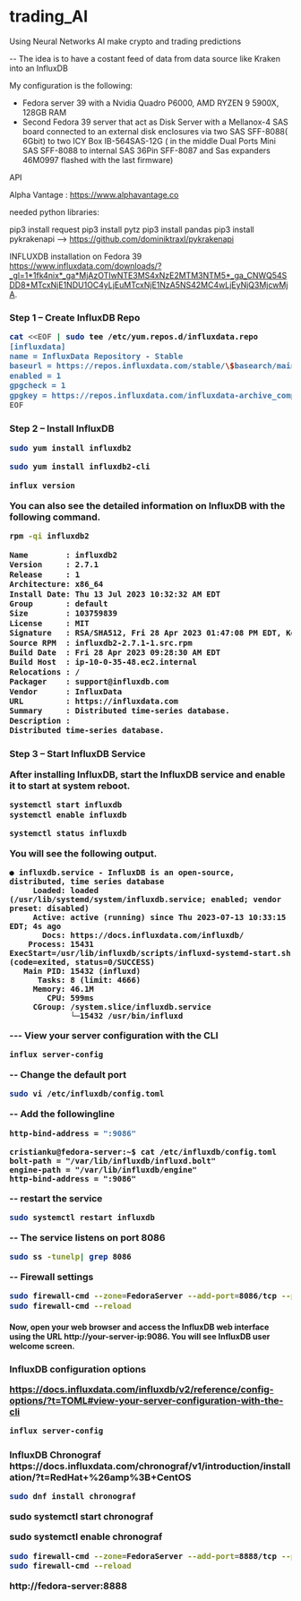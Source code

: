 # trading_AI

Using Neural Networks AI make crypto and trading predictions


-- The idea is to have a costant feed of data from data source like Kraken into an InfluxDB

My configuration is the following:

 - Fedora server 39 with a Nvidia Quadro P6000, AMD RYZEN 9 5900X, 128GB RAM
 - Second Fedora 39 server that act as Disk Server with a Mellanox-4 SAS board connected to an external disk enclosures
via two SAS SFF-8088( 6Gbit) to two ICY Box IB-564SAS-12G 
( in the middle Dual Ports Mini SAS SFF-8088 to internal SAS 36Pin SFF-8087 and Sas expanders 46M0997 
flashed with the last firmware)


API

Alpha Vantage : https://www.alphavantage.co


needed python libraries:

pip3 install request
pip3 install pytz
pip3 install pandas
pip3 install pykrakenapi  --> https://github.com/dominiktraxl/pykrakenapi


INFLUXDB installation on Fedora 39
https://www.influxdata.com/downloads/?_gl=1*1fk4nix*_ga*MjAzOTIwNTE3MS4xNzE2MTM3NTM5*_ga_CNWQ54SDD8*MTcxNjE1NDU1OC4yLjEuMTcxNjE1NzA5NS42MC4wLjEyNjQ3MjcwMjA.

<h3> Step 1 – Create InfluxDB Repo


```bash
cat <<EOF | sudo tee /etc/yum.repos.d/influxdata.repo
[influxdata]
name = InfluxData Repository - Stable
baseurl = https://repos.influxdata.com/stable/\$basearch/main
enabled = 1
gpgcheck = 1
gpgkey = https://repos.influxdata.com/influxdata-archive_compat.key
EOF
```
<h3>Step 2 – Install InfluxDB


```bash
sudo yum install influxdb2
```

```bash
sudo yum install influxdb2-cli
```



```bash
influx version
```

You can also see the detailed information on InfluxDB with the following command.
```bash
rpm -qi influxdb2
```


```bash
Name        : influxdb2
Version     : 2.7.1
Release     : 1
Architecture: x86_64
Install Date: Thu 13 Jul 2023 10:32:32 AM EDT
Group       : default
Size        : 103759839
License     : MIT
Signature   : RSA/SHA512, Fri 28 Apr 2023 01:47:08 PM EDT, Key ID d8ff8e1f7df8b07e
Source RPM  : influxdb2-2.7.1-1.src.rpm
Build Date  : Fri 28 Apr 2023 09:28:30 AM EDT
Build Host  : ip-10-0-35-48.ec2.internal
Relocations : / 
Packager    : support@influxdb.com
Vendor      : InfluxData
URL         : https://influxdata.com
Summary     : Distributed time-series database.
Description :
Distributed time-series database.
```


<h3>Step 3 – Start InfluxDB Service

After installing InfluxDB, start the InfluxDB service and enable it to start at system reboot.


```bash
systemctl start influxdb
systemctl enable influxdb
```

```bash
systemctl status influxdb
```

You will see the following output.

```
● influxdb.service - InfluxDB is an open-source, distributed, time series database
     Loaded: loaded (/usr/lib/systemd/system/influxdb.service; enabled; vendor preset: disabled)
     Active: active (running) since Thu 2023-07-13 10:33:15 EDT; 4s ago
       Docs: https://docs.influxdata.com/influxdb/
    Process: 15431 ExecStart=/usr/lib/influxdb/scripts/influxd-systemd-start.sh (code=exited, status=0/SUCCESS)
   Main PID: 15432 (influxd)
      Tasks: 8 (limit: 4666)
     Memory: 46.1M
        CPU: 599ms
     CGroup: /system.slice/influxdb.service
             └─15432 /usr/bin/influxd
```

--- View your server configuration with the CLI

```bash
influx server-config
```


-- Change the default port
```bash
sudo vi /etc/influxdb/config.toml
```

-- Add the followingline
```bash
http-bind-address = ":9086"
```

```
cristianku@fedora-server:~$ cat /etc/influxdb/config.toml
bolt-path = "/var/lib/influxdb/influxd.bolt"
engine-path = "/var/lib/influxdb/engine"
http-bind-address = ":9086"
```

-- restart the service
```bash
sudo systemctl restart influxdb
```


-- The service listens on port 8086
```bash
sudo ss -tunelp| grep 8086
```

-- Firewall settings 
```bash
sudo firewall-cmd --zone=FedoraServer --add-port=8086/tcp --permanent
sudo firewall-cmd --reload
```

<h4> Now, open your web browser and access the InfluxDB web interface using the URL http://your-server-ip:9086. You will see InfluxDB user welcome screen.

<h3>InfluxDB configuration options

https://docs.influxdata.com/influxdb/v2/reference/config-options/?t=TOML#view-your-server-configuration-with-the-cli

```bash
influx server-config
```
<h3>InfluxDB Chronograf
https://docs.influxdata.com/chronograf/v1/introduction/installation/?t=RedHat+%26amp%3B+CentOS

```bash
sudo dnf install chronograf
```

sudo systemctl start chronograf

sudo systemctl enable chronograf

```bash
sudo firewall-cmd --zone=FedoraServer --add-port=8888/tcp --permanent
sudo firewall-cmd --reload
```


http://fedora-server:8888



